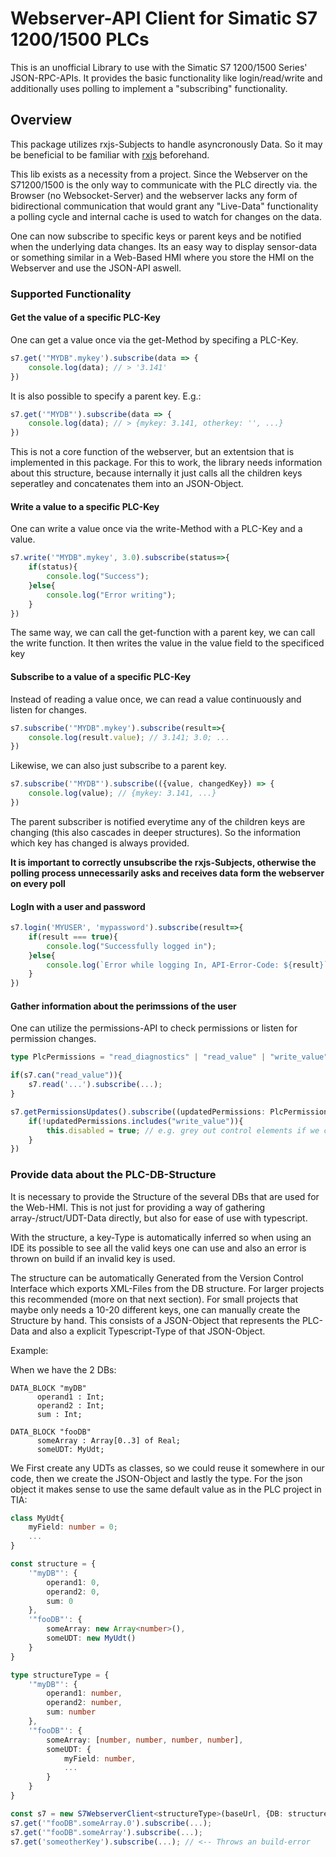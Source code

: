 # Webserver-API Client for Simatic S7 1200/1500 PLCs

This is an unofficial Library to use with the Simatic S7 1200/1500 Series' JSON-RPC-APIs. It provides the basic functionality like login/read/write and additionally uses polling to implement a "subscribing" functionality.

## Overview

This package utilizes rxjs-Subjects to handle asyncronously Data. So it may be beneficial to be familiar with [rxjs](https://rxjs.dev/guide/subject) beforehand.

This lib exists as a necessity from a project. Since the Webserver on the S71200/1500 is the only way to communicate with the PLC directly via. the Browser (no Websocket-Server) and the webserver lacks any form of bidirectional communication that would grant any "Live-Data" functionality a polling cycle and internal cache is used to watch for changes on the data.

One can now subscribe to specific keys or parent keys and be notified when the underlying data changes. Its an easy way to display sensor-data or something similar in a Web-Based HMI where you store the HMI on the Webserver and use the JSON-API aswell.

### Supported Functionality

#### Get the value of a specific PLC-Key

One can get a value once via the get-Method by specifing a PLC-Key.
```ts
s7.get('"MYDB".mykey').subscribe(data => {
    console.log(data); // > '3.141'
})
```

It is also possible to specify a parent key. E.g.:
```ts
s7.get('"MYDB"').subscribe(data => {
    console.log(data); // > {mykey: 3.141, otherkey: '', ...}
})
```

This is not a core function of the webserver, but an extentsion that is implemented in this package. For this to work, the library needs information about this structure, because internally it just calls all the children keys seperatley and concatenates them into an JSON-Object.

#### Write a value to a specific PLC-Key

One can write a value once via the write-Method with a PLC-Key and a value.
```ts
s7.write('"MYDB".mykey', 3.0).subscribe(status=>{
    if(status){
        console.log("Success");
    }else{
        console.log("Error writing");
    }
})
```

The same way, we can call the get-function with a parent key, we can call the write function. It then writes the value in the value field to the specificed key

#### Subscribe to a value of a specific PLC-Key

Instead of reading a value once, we can read a value continuously and listen for changes.
```ts
s7.subscribe('"MYDB".mykey').subscribe(result=>{
    console.log(result.value); // 3.141; 3.0; ...
})
```

Likewise, we can also just subscribe to a parent key.
```ts
s7.subscribe('"MYDB"').subscribe(({value, changedKey}) => {
    console.log(value); // {mykey: 3.141, ...}
})
```
The parent subscriber is notified everytime any of the children keys are changing (this also cascades in deeper structures). So the information which key has changed is always provided.

**It is important to correctly unsubscribe the rxjs-Subjects, otherwise the polling process unnecessarily asks and receives data form the webserver on every poll**

#### LogIn with a user and password

```ts
s7.login('MYUSER', 'mypassword').subscribe(result=>{
    if(result === true){
        console.log("Successfully logged in");
    }else{
        console.log(`Error while logging In, API-Error-Code: ${result}`);
    }
})
```

#### Gather information about the perimssions of the user

One can utilize the permissions-API to check permissions or listen for permission changes.

```ts
type PlcPermissions = "read_diagnostics" | "read_value" | "write_value" | "acknowledge_alarms" | "open_user_pages" | "read_file" | "write_file" | "change_operating_mode" | "flash_leds" | "backup_plc" | "restore_plc" | "manage_user_pages" | "update_firmware" | "change_time_settings" | "download_service_data" | "change_webserver_default_page" | "read_watch_table_value" | "write_watch_table_value" | "read_syslog";

if(s7.can("read_value")){
    s7.read('...').subscribe(...);
}

s7.getPermissionsUpdates().subscribe((updatedPermissions: PlcPermissions[]) => {
    if(!updatedPermissions.includes("write_value")){
        this.disabled = true; // e.g. grey out control elements if we cant write
    }
})
```

### Provide data about the PLC-DB-Structure

It is necessary to provide the Structure of the several DBs that are used for the Web-HMI. This is not just for providing a way of gathering array-/struct/UDT-Data directly, but also for ease of use with typescript.

With the structure, a key-Type is automatically inferred so when using an IDE its possible to see all the valid keys one can use and also an error is thrown on build if an invalid key is used.

The structure can be automatically Generated from the Version Control Interface which exports XML-Files from the DB structure. For larger projects this recommended (more on that next section). For small projects that maybe only needs a 10-20 different keys, one can manually create the Structure by hand. This consists of a JSON-Object that represents the PLC-Data and also a explicit Typescript-Type of that JSON-Object.

Example:

When we have the 2 DBs:
```SL
DATA_BLOCK "myDB"
      operand1 : Int;
      operand2 : Int;
      sum : Int;

DATA_BLOCK "fooDB"
      someArray : Array[0..3] of Real;
      someUDT: MyUdt;
```

We First create any UDTs as classes, so we could reuse it somewhere in our code, then we create the JSON-Object and lastly the type. For the json object it makes sense to use the same default value as in the PLC project in TIA:

```ts
class MyUdt{
    myField: number = 0;
    ...
}

const structure = {
    '"myDB"': {
        operand1: 0,
        operand2: 0,
        sum: 0
    },
    '"fooDB"': {
        someArray: new Array<number>(),
        someUDT: new MyUdt()
    }
}

type structureType = {
    '"myDB"': {
        operand1: number,
        operand2: number,
        sum: number
    },
    '"fooDB"': {
        someArray: [number, number, number, number],
        someUDT: {
            myField: number,
            ...
        }
    }
}

const s7 = new S7WebserverClient<structureType>(baseUrl, {DB: structure});
s7.get('"fooDB".someArray.0').subscribe(...);
s7.get('"fooDB".someArray').subscribe(...);
s7.get('someotherKey').subscribe(...); // <-- Throws an build-error

```







